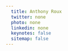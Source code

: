 ```yaml
---
  title: Anthony Roux
  twitter: none
  photo: none
  linkedin: none
  keynotes: false
  sitemap: false
---
```

